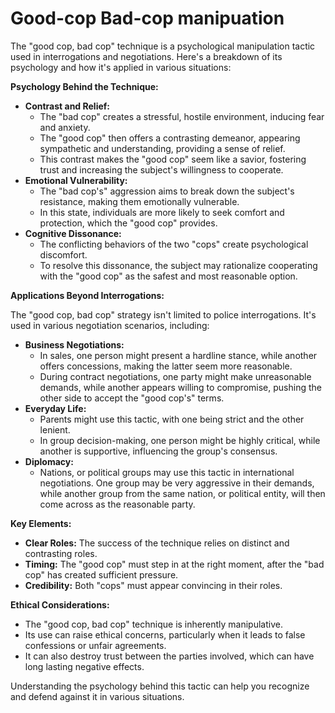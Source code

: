 Good-cop Bad-cop manipuation
===============================

The "good cop, bad cop" technique is a psychological manipulation tactic used in interrogations and negotiations. Here's a breakdown of its psychology and how it's applied in various situations:

**Psychology Behind the Technique:**

*   **Contrast and Relief:**
    *   The "bad cop" creates a stressful, hostile environment, inducing fear and anxiety.
    *   The "good cop" then offers a contrasting demeanor, appearing sympathetic and understanding, providing a sense of relief.
    *   This contrast makes the "good cop" seem like a savior, fostering trust and increasing the subject's willingness to cooperate.
*   **Emotional Vulnerability:**
    *   The "bad cop's" aggression aims to break down the subject's resistance, making them emotionally vulnerable.
    *   In this state, individuals are more likely to seek comfort and protection, which the "good cop" provides.
*   **Cognitive Dissonance:**
    *   The conflicting behaviors of the two "cops" create psychological discomfort.
    *   To resolve this dissonance, the subject may rationalize cooperating with the "good cop" as the safest and most reasonable option.

**Applications Beyond Interrogations:**

The "good cop, bad cop" strategy isn't limited to police interrogations. It's used in various negotiation scenarios, including:

*   **Business Negotiations:**
    *   In sales, one person might present a hardline stance, while another offers concessions, making the latter seem more reasonable.
    *   During contract negotiations, one party might make unreasonable demands, while another appears willing to compromise, pushing the other side to accept the "good cop's" terms.
*   **Everyday Life:**
    *   Parents might use this tactic, with one being strict and the other lenient.
    *   In group decision-making, one person might be highly critical, while another is supportive, influencing the group's consensus.
*   **Diplomacy:**
    *   Nations, or political groups may use this tactic in international negotiations. One group may be very aggressive in their demands, while another group from the same nation, or political entity, will then come across as the reasonable party.

**Key Elements:**

*   **Clear Roles:** The success of the technique relies on distinct and contrasting roles.
*   **Timing:** The "good cop" must step in at the right moment, after the "bad cop" has created sufficient pressure.
*   **Credibility:** Both "cops" must appear convincing in their roles.

**Ethical Considerations:**

*   The "good cop, bad cop" technique is inherently manipulative.
*   Its use can raise ethical concerns, particularly when it leads to false confessions or unfair agreements.
*   It can also destroy trust between the parties involved, which can have long lasting negative effects.

Understanding the psychology behind this tactic can help you recognize and defend against it in various situations.
